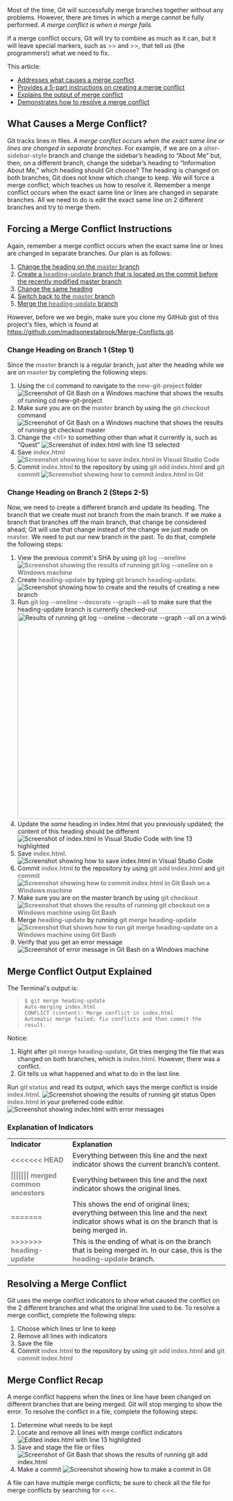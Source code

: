   <p>Most of the time, Git will successfully merge branches together without any problems.
  However, there are times in which a merge cannot be fully performed. <em>A merge
  conflict is when a merge fails.</em> <p>
  <p>If a merge conflict occurs, Git will try to
  combine as much as it can, but it will leave special markers, such as
  <strong><span style="color: #808080;">&gt;&gt;</span></strong> and <strong><span style=
  "color: #808080;">&gt;&gt;</span></strong>, that tell us (the programmers!) what we
  need to fix.<p>
    <p>This article:

  <ul>
    <li><a href="#causes">Addresses what causes a merge conflict</a></li>
    <li><a href="#instructions">Provides a 5-part instructions on creating a merge
    conflict</a></li>
    <li><a href="#explanation">Explains the output of merge conflict</a></li>
    <li><a href="#resolution">Demonstrates how to resolve a merge conflict</a></li>
  </ul>
</p>
  <h2 id="causes">What Causes a Merge Conflict?</h2>Git tracks lines in files. <em>A
  merge conflict occurs when the exact same line or lines are changed in separate
  branches</em>. For example, if we are on a <span style=
  "color: #808080;"><strong>alter-sidebar-style</strong></span> branch and change the
  sidebar&rsquo;s heading to &ldquo;About Me&rdquo; but, then, on a different branch,
  change the sidebar&rsquo;s heading to &ldquo;Information About Me,&rdquo; which heading
  should Git choose? The heading is changed on both branches; Git does not know which
  change to keep. We will force a merge conflict, which teaches us how to resolve it.
  Remember a merge conflict occurs when the exact same line or lines are changed in
  separate branches. All we need to do is edit the exact same line on 2 different
  branches and try to merge them.

  <h2 class="instructions">Forcing a Merge Conflict Instructions</h2>Again, remember a
  merge conflict occurs when the exact same line or lines are changed in separate
  branches. Our plan is as follows:

  <ol>
    <li><a href="#branch1Change">Change the heading on the <strong><span style=
    "color: #808080;">master</span></strong> branch</a></li>
    <li><a href="#branch2Change">Create a <strong><span style=
    "color: #808080;">heading-update</span></strong> branch that is located on the commit
    before the recently modified master branch</a></li>
    <li><a href="#branch2Change">Change the same heading</a></li>
    <li><a href="#branch2Change">Switch back to the <span style=
    "color: #808080;"><strong>master</strong></span> branch</a></li>
    <li><a href="#branch2Change">Merge the <strong><span style=
    "color: #808080;">heading-update</span></strong> branch</a></li>
  </ol>However, before we we begin, make sure you clone my GitHub gist of this project's
  files, which is found at <a href=
  "https://github.com/madisonestabrook/Merge-Conflicts.git" target="_blank" rel=
  "noopener">https://github.com/madisonestabrook/Merge-Conflicts.git</a>.

  <h3 id="branch1Change">Change Heading on Branch 1 (Step 1)</h3>Since the <span style=
  "color: #808080;"><strong>master</strong></span> branch is a regular branch, just alter
  the heading while we are on <span style=
  "color: #808080;"><strong>master</strong></span> by completing the following steps:

  <ol>
    <li>Using the <strong><span style="color: #808080;">cd</span></strong> command to
    navigate to the <strong><span style="color: #808080;"> new-git-project </span></strong> folder <img class="alignleft wp-image-581 size-full"
    src="http://www.madisonestabrook.com/wp-content/uploads/2018/05/cd_screenshot.png"
    alt=
    "Screenshot of Git Bash on a Windows machine that shows the results of running cd new-git-project"/></li>
    <li>Make sure you are on the <span style=
    "color: #808080;"><strong>master</strong></span> branch by using the
    <strong><span style="color: #808080;">git checkout</span></strong> command
    <img class="alignleft wp-image-583 size-full" src=
    "http://www.madisonestabrook.com/wp-content/uploads/2018/05/git_checkout_master_screenshot.png"
    alt=
    "Screenshot of Git Bash on a Windows machine that shows the results of running git checkout master" /></li>
    <li>Change the <span style="color: #808080;"><strong>&lt;h1&gt;</strong></span> to
    something other than what it currently is, such as &ldquo;Quest&rdquo; <img class=
    "alignleft wp-image-585 size-full" src=
    "http://www.madisonestabrook.com/wp-content/uploads/2018/05/change_h1_screenshot.png"
    alt="Screenshot of index.html with line 13 selected" /></li>
    <li>Save <span style="color: #808080;"><strong>index.html <img class=
    "alignleft wp-image-587 size-full" src=
    "http://www.madisonestabrook.com/wp-content/uploads/2018/05/save-index.png" alt=
    "Screenshot showing how to save index.html in Visual Studio Code " /></strong></span></li>
    <li>Commit <span style="color: #808080;"><strong>index.html</strong></span> to the
    repository by using <span style="color: #808080;"><strong>git add
    index.html</strong></span> and <strong><strong><span style="color: #808080;">git
    commit <img class="alignleft wp-image-589 size-full" src=
    "http://www.madisonestabrook.com/wp-content/uploads/2018/05/commit_index.png" alt=
    "Screenshot showing how to commit index.html in Git" /></span></strong></strong></li>
  </ol>

  <h3 id="branch2Change">Change Heading on Branch 2 (Steps 2-5)</h3>Now, we need to
  create a different branch and update its heading. The branch that we create must not
  branch from the main branch. If we make a branch that branches off the main branch,
  that change be considered ahead; Git will use that change instead of the change we just
  made on <span style="color: #808080;"><strong>master</strong></span>. We need to put
  our new branch in the past. To do that, complete the following steps:

  <ol>
    <li>View the previous commit's SHA by using <span style="color: #808080;"><strong>git
    log --oneline <img class="alignleft wp-image-593 size-full" src=
    "http://www.madisonestabrook.com/wp-content/uploads/2018/05/git_log_-oneline_output-1.png"
    alt=
    "Screenshot showing the results of running git log --oneline on a Windows machine " />
    </strong></span></li>
    <li>Create <span style="color: #808080;"><strong>heading-update</strong></span> by
    typing <strong><span style="color: #808080;">git branch
    heading-update</span></strong>. <img class="alignleft wp-image-595 size-full" src=
    "http://www.madisonestabrook.com/wp-content/uploads/2018/05/created_heading-update.png"
    alt=
    "Screenshot showing how to create and the results of creating a new branch" /></li>
    <li>Run <strong><span style="color: #808080;">git log --oneline --decorate --graph
    --all</span></strong> to make sure that the heading-update branch is currently
    checked-out <img class="alignleft wp-image-596 size-full" src=
    "http://www.madisonestabrook.com/wp-content/uploads/2018/05/git_log_-oneline_-decorate_-graph_-all_output.png"
    alt=
    "Results of running git log --oneline --decorate --graph --all on a windows machine"
    width="827" height="474" /></li>
    <li>Update the <em>same</em> heading in index.html that you previously updated; the
    content of this heading should be different <img class=
    "alignleft wp-image-598 size-full" src=
    "http://www.madisonestabrook.com/wp-content/uploads/2018/05/changed_heading_1.png"
    alt="Screenshot of index.html in Visual Studio Code with line 13 highlighted" /></li>
    <li>Save <strong><span style="color: #808080;">index.html</span></strong>.
    <img class="alignleft wp-image-600 size-full" src=
    "http://www.madisonestabrook.com/wp-content/uploads/2018/05/saved-index.png" alt=
    "Screenshot showing how to save index.html in Visual Studio Code" /></li>
    <li>Commit <span style="color: #808080;"><strong>index.html</strong></span> to the
    repository by using <span style="color: #808080;"><strong>git add
    index.html</strong></span> and <span style="color: #808080;"><strong>git commit
    <img class="alignleft wp-image-601 size-full" src=
    "http://www.madisonestabrook.com/wp-content/uploads/2018/05/commit_index-1.png" alt=
    "Screenshot showing how to commit index.html in Git Bash on a Windows machine" /></strong></span></li>
    <li>Make sure you are on the master branch by using <strong><span style=
    "color: #808080;">git checkout <img class="alignleft wp-image-602 size-full" src=
    "http://www.madisonestabrook.com/wp-content/uploads/2018/05/git_checkout.png" alt=
    "Screenshot that shows the results of running git checkout on a Windows machine using Git Bash" />
    </span></strong></li>
    <li>Merge <span style="color: #808080;"><strong>heading-update</strong></span> by
    running <strong><span style="color: #808080;">git merge heading-update <img class=
    "alignleft wp-image-606 size-full" src=
    "http://www.madisonestabrook.com/wp-content/uploads/2018/05/git_merge_heading-update-1.png"
    alt=
    "Screenshot that shows how to run git merge heading-update on a Windows machine using Git Bash" />
    </span></strong></li>
    <li>Verify that you get an error message <img class=
    "alignleft wp-image-607 size-full" src=
    "http://www.madisonestabrook.com/wp-content/uploads/2018/05/error_message.png" alt=
    "Screenshot of error message in Git Bash on a Windows machine " /></li>
  </ol>

  <h2 class="explanation">Merge Conflict Output Explained</h2>The Terminal's output is:

  <blockquote>
    <pre>
<code class="lang-bash">$ git merge heading-update 
Auto-merging index.html
CONFLICT (content): Merge conflict <span class="hljs-keyword">in</span> index.html
Automatic merge failed; fix conflicts and <span class=
"hljs-keyword">then</span> commit the result.</code>
</pre>
  </blockquote>Notice:

  <ol>
    <li>Right after <span style="color: #808080;"><strong>git merge
    heading-update</strong></span>, Git tries merging the file that was changed on both
    branches, which is <strong><span style="color: #808080;">index.html</span></strong>.
    However, there was a conflict.</li>
    <li>Git tells us what happened and what to do in the last line.</li>
  </ol>Run <span style="color: #808080;"><strong>git status</strong></span> and read its
  output, which says the merge conflict is inside <span style=
  "color: #808080;"><strong>index.html</strong></span>. <img class=
  "alignleft wp-image-609 size-full" src=
  "http://www.madisonestabrook.com/wp-content/uploads/2018/05/git_status.png" alt=
  "Screenshot showing the results of running git status " /> Open <strong><span style=
  "color: #808080;">index.html</span></strong> in your preferred code editor. <img class=
  "alignleft wp-image-611 size-full" src=
  "http://www.madisonestabrook.com/wp-content/uploads/2018/05/index_after_commit_fail.png"
  alt="Screenshot showing index.html with error messages" />

  <h3>Explanation of Indicators</h3>

  <table>
    <tbody>
      <tr>
        <td><b>Indicator</b></td>
        <td><b>Explanation</b></td>
      </tr>
      <tr>
        <td><span style="color: #808080;"><strong>&lt;&lt;&lt;&lt;&lt;&lt;&lt;
        HEAD</strong></span></td>
        <td>Everything between this line and the next indicator shows the current
        branch&rsquo;s content.</td>
      </tr>
      <tr>
        <td><span style="color: #808080;"><strong>||||||| merged common
        ancestors</strong></span></td>
        <td>Everything between this line and the next indicator shows the original
        lines.</td>
      </tr>
      <tr>
        <td><strong><span style="color: #808080;">=======</span></strong></td>
        <td>This shows the end of original lines; everything between this line and the
        next indicator shows what is on the branch that is being merged in.</td>
      </tr>
      <tr>
        <td><span style="color: #808080;"><strong>&gt;&gt;&gt;&gt;&gt;&gt;&gt;
        heading-update</strong></span></td>
        <td>This is the ending of what is on the branch that is being merged in. In our
        case, this is the <strong><span style=
        "color: #808080;">heading-update</span></strong> branch.</td>
      </tr>
    </tbody>
  </table>

  <h2 class="#resolution">Resolving a Merge Conflict</h2>Git uses the merge conflict
  indicators to show what caused the conflict on the 2 different branches and what the
  original line used to be. To resolve a merge conflict, complete the following steps:

  <ol>
    <li>Choose which lines or line to keep</li>
    <li>Remove all lines with indicators</li>
    <li>Save the file</li>
    <li>Commit <span style="color: #808080;"><strong>index.html</strong></span> to the
    repository by using <span style="color: #808080;"><strong>git add
    index.html</strong></span> and <span style="color: #808080;"><strong>git commit
    index.html</strong></span></li>
  </ol>

  <h2>Merge Conflict Recap</h2>A merge conflict happens when the lines or line have been
  changed on different branches that are being merged. Git will stop merging to show the
  error. To resolve the conflict in a file, complete the following steps:

  <ol>
    <li>Determine what needs to be kept</li>
    <li>Locate and remove all lines with merge conflict indicators <img class=
    "alignleft wp-image-627 size-full" src=
    "http://www.madisonestabrook.com/wp-content/uploads/2018/05/edited_index.png" alt=
    "Edited index.html with line 13 highlighted" /></li>
    <li>Save and stage the file or files <img class="alignleft wp-image-629 size-full"
    src="http://www.madisonestabrook.com/wp-content/uploads/2018/05/git_add_index.png"
    alt=
    "Screenshot of Git Bash that shows the results of running git add index.html" /></li>
    <li>Make a commit <img class="alignleft wp-image-630 size-full" src=
    "http://www.madisonestabrook.com/wp-content/uploads/2018/05/git_commit.png" alt=
    "Screenshot showing how to make a commit in Git" /></li>
  </ol>A file can have multiple merge conflicts; be sure to check all the file for merge
  conflicts by searching for <strong><span style=
  "color: #808080;">&lt;&lt;&lt;</span></strong>.
